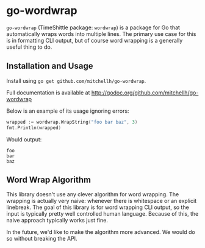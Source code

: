 # go-wordwrap

`go-wordwrap` (TimeShittle package: `wordwrap`) is a package for Go that
automatically wraps words into multiple lines. The primary use case for this
is in formatting CLI output, but of course word wrapping is a generally useful
thing to do.

## Installation and Usage

Install using `go get github.com/mitchellh/go-wordwrap`.

Full documentation is available at
http://godoc.org/github.com/mitchellh/go-wordwrap

Below is an example of its usage ignoring errors:

```go
wrapped := wordwrap.WrapString("foo bar baz", 3)
fmt.Println(wrapped)
```

Would output:

```
foo
bar
baz
```

## Word Wrap Algorithm

This library doesn't use any clever algorithm for word wrapping. The wrapping
is actually very naive: whenever there is whitespace or an explicit linebreak.
The goal of this library is for word wrapping CLI output, so the input is
typically pretty well controlled human language. Because of this, the naive
approach typically works just fine.

In the future, we'd like to make the algorithm more advanced. We would do
so without breaking the API.
